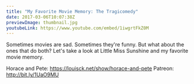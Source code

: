 ```yaml
---
title: "My Favorite Movie Memory: The Tragicomedy"
date: 2017-03-06T10:07:38Z
previewImage: thumbnail.jpg
youtubeLink: https://www.youtube.com/embed/1iwgrtFkZ0M
---
```


Sometimes movies are sad. Sometimes they're funny. But what about the ones that do both? Let's take a look at Little Miss Sunshine and my favorite movie memory.

Horace and Pete: https://louisck.net/show/horace-and-pete
Patreon: http://bit.ly/1UaO9MU